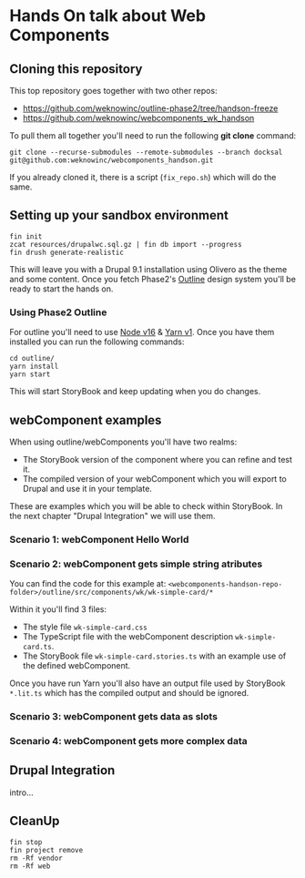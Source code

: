 # Hands On talk about Web Components

## Cloning this repository

This top repository goes together with two other repos:

- https://github.com/weknowinc/outline-phase2/tree/handson-freeze
- https://github.com/weknowinc/webcomponents_wk_handson

To pull them all together you'll need to run the following **git clone** command:

```
git clone --recurse-submodules --remote-submodules --branch docksal  git@github.com:weknowinc/webcomponents_handson.git
```

If you already cloned it, there is a script (`fix_repo.sh`) which will do the same.

## Setting up your sandbox environment

```
fin init
zcat resources/drupalwc.sql.gz | fin db import --progress
fin drush generate-realistic
```

This will leave you with a Drupal 9.1 installation using Olivero as the theme and some content.
Once you fetch Phase2's [Outline](https://github.com/phase2/outline) design system you'll be ready to start the hands on.

### Using Phase2 Outline

For outline you'll need to use [Node v16](https://nodejs.org/en/download/package-manager/#nvm) & [Yarn v1](https://classic.yarnpkg.com/lang/en/docs/install/).
Once you have them installed you can run the following commands:

```
cd outline/
yarn install
yarn start
```

This will start StoryBook and keep updating when you do changes.

## webComponent examples

When using outline/webComponents you'll have two realms:

- The StoryBook version of the component where you can refine and test it.
- The compiled version of your webComponent which you will export to Drupal and use it in your template.

These are examples which you will be able to check within StoryBook. In the next chapter "Drupal Integration" we will use them.

### Scenario 1: webComponent Hello World

### Scenario 2: webComponent gets simple string atributes

You can find the code for this example at: `<webcomponents-handson-repo-folder>/outline/src/components/wk/wk-simple-card/*`

Within it you'll find 3 files:

- The style file `wk-simple-card.css`
- The TypeScript file with the webComponent description `wk-simple-card.ts`.
- The StoryBook file `wk-simple-card.stories.ts` with an example use of the defined webComponent.

Once you have run Yarn you'll also have an output file used by StoryBook `*.lit.ts` which has the compiled output and should be ignored.

### Scenario 3: webComponent gets data as slots

### Scenario 4: webComponent gets more complex data

## Drupal Integration

intro…

## CleanUp

```
fin stop
fin project remove
rm -Rf vendor
rm -Rf web
```
